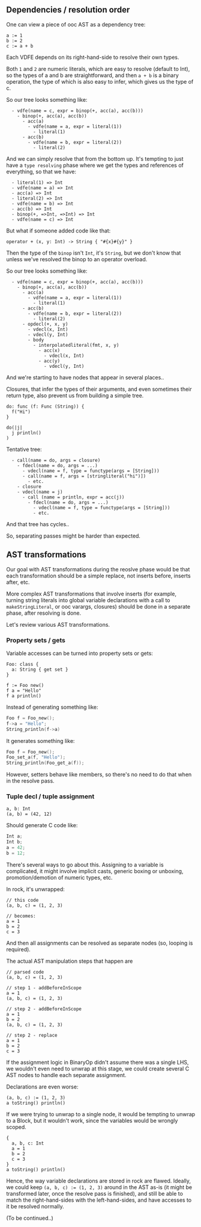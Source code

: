 
## Dependencies / resolution order

One can view a piece of ooc AST as a dependency tree:

```ooc
a := 1
b := 2
c := a + b
```

Each VDFE depends on its right-hand-side to resolve their own types.

Both `1` and `2` are numeric literals, which are easy to resolve (default to
Int), so the types of a and b are straightforward, and then `a + b` is a binary
operation, the type of which is also easy to infer, which gives us the type of c.

So our tree looks something like:

```
  - vdfe(name = c, expr = binop(+, acc(a), acc(b)))
    - binop(+, acc(a), acc(b))
      - acc(a)
        - vdfe(name = a, expr = literal(1))
          - literal(1)
      - acc(b)
        - vdfe(name = b, expr = literal(2))
          - literal(2)
```

And we can simply resolve that from the bottom up. It's tempting to just have
a `type resolving` phase where we get the types and references of everything,
so that we have:

```
  - literal(1) => Int
  - vdfe(name = a) => Int
  - acc(a) => Int
  - literal(2) => Int
  - vdfe(name = b) => Int
  - acc(b) => Int
  - binop(+, =>Int, =>Int) => Int
  - vdfe(name = c) => Int
```

But what if someone added code like that:

```ooc
operator + (x, y: Int) -> String { "#{x}#{y}" }
```

Then the type of the `binop` isn't `Int`, it's `String`, but we don't know
that unless we've resolved the binop to an operator overload.

So our tree looks something like:

```
  - vdfe(name = c, expr = binop(+, acc(a), acc(b)))
    - binop(+, acc(a), acc(b))
      - acc(a)
        - vdfe(name = a, expr = literal(1))
          - literal(1)
      - acc(b)
        - vdfe(name = b, expr = literal(2))
          - literal(2)
      - opdecl(+, x, y)
        - vdecl(x, Int)
        - vdecl(y, Int)
        - body
          - interpolatedliteral(fmt, x, y)
            - acc(x)
              - vdecl(x, Int)
            - acc(y)
              - vdecl(y, Int)
```

And we're starting to have nodes that appear in several places..

Closures, that infer the types of their arguments, and even sometimes their return
type, also prevent us from building a simple tree.

```ooc
do: func (f: Func (String)) {
  f("Hi")
}

do(|j|
  j println()
)
```

Tentative tree:

```
  - call(name = do, args = closure)
    - fdecl(name = do, args = ...)
      - vdecl(name = f, type = functype(args = [String]))
      - call(name = f, args = [stringliteral("hi")])
        - etc.
    - closure
    - vdecl(name = j)
      - call (name = println, expr = acc(j))
        - fdecl(name = do, args = ...)
          - vdecl(name = f, type = functype(args = [String]))
          - etc.
```

And that tree has cycles..

So, separating passes might be harder than expected.

## AST transformations

Our goal with AST transformations during the reoslve phase would be that each
transformation should be a simple replace, not inserts before, inserts after,
etc.

More complex AST transformations that involve inserts (for example, turning
string literals into global variable declarations with a call to
`makeStringLiteral`, or ooc varargs, closures) should be done in a separate
phase, after resolving is done.

Let's review various AST transformations.

### Property sets / gets

Variable accesses can be turned into property sets or gets:

```ooc
Foo: class {
  a: String { get set }
}

f := Foo new()
f a = "Hello"
f a println()
```

Instead of generating something like:

```c
Foo f = Foo_new();
f->a = "Hello";
String_println(f->a)
```

It generates something like:

```c
Foo f = Foo_new();
Foo_set_a(f, "Hello");
String_println(Foo_get_a(f));
```

However, setters behave like members, so there's no need to do that when
in the resolve pass.

### Tuple decl / tuple assignment

```ooc
a, b: Int
(a, b) = (42, 12)
```

Should generate C code like:

```c
Int a;
Int b;
a = 42;
b = 12;
```

There's several ways to go about this. Assigning to a variable is complicated,
it might involve implicit casts, generic boxing or unboxing, promotion/demotion
of numeric types, etc.

In rock, it's unwrapped:

```ooc
// this code
(a, b, c) = (1, 2, 3)

// becomes:
a = 1
b = 2
c = 3
```

And then all assignments can be resolved as separate nodes (so, looping is
required).

The actual AST manipulation steps that happen are

```ooc
// parsed code
(a, b, c) = (1, 2, 3)

// step 1 - addBeforeInScope
a = 1
(a, b, c) = (1, 2, 3)

// step 2 - addBeforeInScope
a = 1
b = 2
(a, b, c) = (1, 2, 3)

// step 2 - replace
a = 1
b = 2
c = 3
```

If the assignment logic in BinaryOp didn't assume there was a single LHS,
we wouldn't even need to unwrap at this stage, we could create several C AST
nodes to handle each separate assignment.

Declarations are even worse:

```ooc
(a, b, c) := (1, 2, 3)
a toString() println()
```

If we were trying to unwrap to a single node, it would be tempting to unwrap
to a Block, but it wouldn't work, since the variables would be wrongly scoped.

```ooc
{
  a, b, c: Int
  a = 1
  b = 2
  c = 3
}
a toString() println()
```

Hence, the way variable declarations are stored in rock are flawed. Ideally,
we could keep `(a, b, c) := (1, 2, 3)` around in the AST as-is (it might
be transformed later, once the resolve pass is finished), and still be able
to match the right-hand-sides with the left-hand-sides, and have accesses
to it be resolved normally.

(To be continued..)


